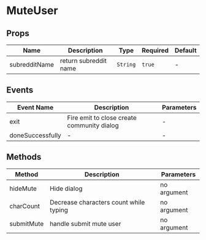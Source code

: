 # MuteUser

## Props

<!-- @vuese:MuteUser:props:start -->
|Name|Description|Type|Required|Default|
|---|---|---|---|---|
|subredditName|return subreddit name|`String`|`true`|-|

<!-- @vuese:MuteUser:props:end -->


## Events

<!-- @vuese:MuteUser:events:start -->
|Event Name|Description|Parameters|
|---|---|---|
|exit|Fire emit to close create community dialog|-|
|doneSuccessfully|-|-|

<!-- @vuese:MuteUser:events:end -->


## Methods

<!-- @vuese:MuteUser:methods:start -->
|Method|Description|Parameters|
|---|---|---|
|hideMute|Hide dialog|no argument|
|charCount|Decrease characters count while typing|no argument|
|submitMute|handle submit mute user|no argument|

<!-- @vuese:MuteUser:methods:end -->


